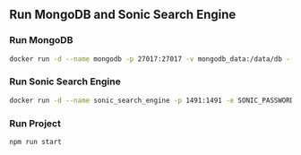 

## Run MongoDB and Sonic Search Engine

### Run MongoDB

```bash
docker run -d --name mongodb -p 27017:27017 -v mongodb_data:/data/db --restart unless-stopped mongo:latest
```
### Run Sonic Search Engine

```bash
docker run -d --name sonic_search_engine -p 1491:1491 -e SONIC_PASSWORD=SecretPassword -v ${PWD}/sonic.cfg:/etc/sonic.cfg  --restart unless-stopped valeriansaliou/sonic:v1.4.9
```

### Run Project 

```bash
npm run start
```